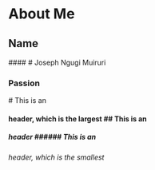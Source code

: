 <h1> About Me</h1>
<h2>Name</h2>
  #### #  Joseph Ngugi Muiruri
 <h3>Passion</h3>
 # This is an <h4> header, which is the largest
## This is an <h5> header
###### This is an <h6> header, which is the smallest
